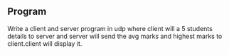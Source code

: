 ## Program
Write a client and server program in udp where client will a 5 students details to server and server
will send the avg marks and highest marks to client.client will display it.